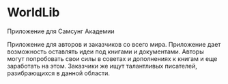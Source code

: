 # WorldLib
Приложение для Самсунг Академии

Приложение для авторов и заказчиков со всего мира. Приложение дает возможность оставлять идеи под книгами и документами.
Авторы могут попробовать свои силы в советах и дополнениях к книгам и еще заработать на этом.
Заказчики же ищут талантливых писателей, разибрающихся в данной области.
